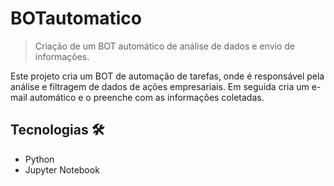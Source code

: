 # BOTautomatico
>Criação de um BOT automático de análise de dados e envio de informações.

Este projeto cria um BOT de automação de tarefas, onde é responsável pela análise e filtragem de dados de ações empresariais. Em seguida cria um e-mail automático e o preenche com as informações coletadas.

## Tecnologias 🛠️

- Python
- Jupyter Notebook
